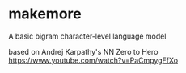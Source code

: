 # makemore
A basic bigram character-level language model

based on Andrej Karpathy's NN Zero to Hero
https://www.youtube.com/watch?v=PaCmpygFfXo
